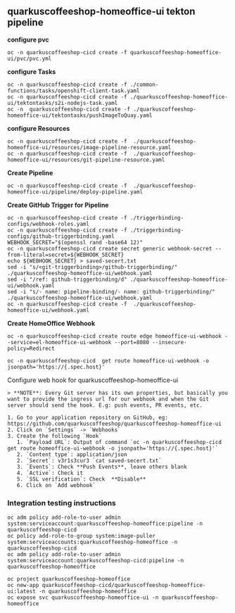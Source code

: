 
## quarkuscoffeeshop-homeoffice-ui tekton pipeline
**configure pvc**
```
oc -n quarkuscoffeeshop-cicd create -f quarkuscoffeeshop-homeoffice-ui/pvc/pvc.yml
```

**configure Tasks**
```
oc -n quarkuscoffeeshop-cicd create -f ./common-functions/tasks/openshift-client-task.yaml
oc -n quarkuscoffeeshop-cicd create -f ./quarkuscoffeeshop-homeoffice-ui/tektontasks/s2i-nodejs-task.yaml
oc -n  quarkuscoffeeshop-cicd create -f ./quarkuscoffeeshop-homeoffice-ui/tektontasks/pushImageToQuay.yaml
```

**configure Resources**
```
oc -n quarkuscoffeeshop-cicd create -f  ./quarkuscoffeeshop-homeoffice-ui/resources/image-pipeline-resource.yaml
oc -n quarkuscoffeeshop-cicd create -f  ./quarkuscoffeeshop-homeoffice-ui/resources/git-pipeline-resource.yaml
```

**Create Pipeline**
```
oc -n quarkuscoffeeshop-cicd create -f  ./quarkuscoffeeshop-homeoffice-ui/pipeline/deploy-pipeline.yaml
```

**Create GitHub Trigger for Pipeline**
```
oc -n quarkuscoffeeshop-cicd create -f ./triggerbinding-configs/webhook-roles.yaml
oc -n quarkuscoffeeshop-cicd create -f ./triggerbinding-configs/github-triggerbinding.yaml
WEBHOOK_SECRET="$(openssl rand -base64 12)"
oc -n quarkuscoffeeshop-cicd create secret generic webhook-secret --from-literal=secret=${WEBHOOK_SECRET}
echo ${WEBHOOK_SECRET} > saved-secert.txt
sed -i "s/<git-triggerbinding>/github-triggerbinding/" ./quarkuscoffeeshop-homeoffice-ui/webhook.yaml
sed -i "/ref: github-triggerbinding/d" ./quarkuscoffeeshop-homeoffice-ui/webhook.yaml
sed -i "s/- name: pipeline-binding/- name: github-triggerbinding/" ./quarkuscoffeeshop-homeoffice-ui/webhook.yaml
oc -n quarkuscoffeeshop-cicd create -f  ./quarkuscoffeeshop-homeoffice-ui/webhook.yaml
```

**Create HomeOffice Webhook**
```
oc -n quarkuscoffeeshop-cicd create route edge homeoffice-ui-webhook --service=el-homeoffice-ui-webhook --port=8080 --insecure-policy=Redirect

oc -n quarkuscoffeeshop-cicd  get route homeoffice-ui-webhook -o jsonpath='https://{.spec.host}'

```

Configure web hook for quarkuscoffeeshop-homeoffice-ui

    > **NOTE**: Every Git server has its own properties, but basically you want to provide the ingress url for our webhook and when the Git server should send the hook. E.g: push events, PR events, etc.

    1. Go to your application repository on GitHub, eg: https://github.com/quarkuscoffeeshop/quarkuscoffeeshop-homeoffice-ui
    2. Click on `Settings` -> `Webhooks`
    3. Create the following `Hook`
       1. `Payload URL`: Output of command `oc -n quarkuscoffeeshop-cicd  get route homeoffice-ui-webhook -o jsonpath='https://{.spec.host}'`
       2. `Content type`: application/json
       2. `Secret`: v3r1s3cur3 `cat saved-secert.txt`
       3. `Events`: Check **Push Events**, leave others blank
       4. `Active`: Check it
       5. `SSL verification`: Check  **Disable**
       6. Click on `Add webhook`


### Integration testing instructions 
```
oc adm policy add-role-to-user admin system:serviceaccount:quarkuscoffeeshop-homeoffice:pipeline -n quarkuscoffeeshop-cicd
oc policy add-role-to-group system:image-puller system:serviceaccounts:quarkuscoffeeshop-homeoffice -n quarkuscoffeeshop-cicd
oc adm policy add-role-to-user admin system:serviceaccount:quarkuscoffeeshop-cicd:pipeline -n quarkuscoffeeshop-homeoffice

oc project quarkuscoffeeshop-homeoffice
oc new-app quarkuscoffeeshop-cicd/quarkuscoffeeshop-homeoffice-ui:latest -n quarkuscoffeeshop-homeoffice
oc expose svc quarkuscoffeeshop-homeoffice-ui -n quarkuscoffeeshop-homeoffice
```